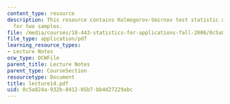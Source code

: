 ```yaml
---
content_type: resource
description: This resource contains Kolmogorov-Smirnov test statistic and KS test
  for two samples.
file: /media/courses/18-443-statistics-for-applications-fall-2006/0c5a824a932b841205b7bb4d27229abc_lecture14.pdf
file_type: application/pdf
learning_resource_types:
- Lecture Notes
ocw_type: OCWFile
parent_title: Lecture Notes
parent_type: CourseSection
resourcetype: Document
title: lecture14.pdf
uid: 0c5a824a-932b-8412-05b7-bb4d27229abc
---
```

